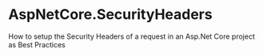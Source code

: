# AspNetCore.SecurityHeaders

How to setup the Security Headers of a request in an Asp.Net Core project as Best Practices
